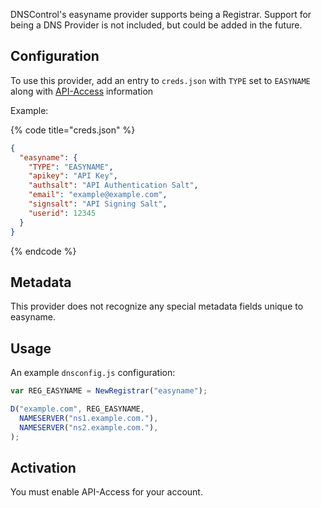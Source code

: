 DNSControl's easyname provider supports being a Registrar. Support for being a DNS Provider is not included, but could be added in the future.

## Configuration

To use this provider, add an entry to `creds.json` with `TYPE` set to `EASYNAME`
along with [API-Access](https://my.easyname.com/en/account/api) information

Example:

{% code title="creds.json" %}
```json
{
  "easyname": {
    "TYPE": "EASYNAME",
    "apikey": "API Key",
    "authsalt": "API Authentication Salt",
    "email": "example@example.com",
    "signsalt": "API Signing Salt",
    "userid": 12345
  }
}
```
{% endcode %}

## Metadata
This provider does not recognize any special metadata fields unique to easyname.

## Usage
An example `dnsconfig.js` configuration:

```javascript
var REG_EASYNAME = NewRegistrar("easyname");

D("example.com", REG_EASYNAME,
  NAMESERVER("ns1.example.com."),
  NAMESERVER("ns2.example.com."),
);
```

## Activation

You must enable API-Access for your account.
